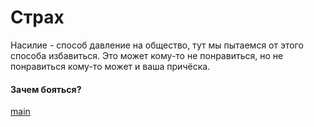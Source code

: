 # Страх

Насилие - способ давление на общество, тут мы пытаемся от этого способа избавиться. Это может кому-то не понравиться, но не понравиться кому-то может и ваша причёска.

#### Зачем бояться?

[main](https://poolsar42.github.io/tax-free)
